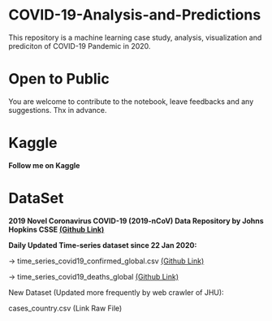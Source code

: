 # COVID-19-Analysis-and-Predictions
This repository is a machine learning case study, analysis, visualization and prediciton of COVID-19 Pandemic in 2020.

# Open to Public 
You are welcome to contribute to the notebook, leave feedbacks and any suggestions. Thx in advance. 

# Kaggle 
**Follow me on Kaggle**

# DataSet  

**2019 Novel Coronavirus COVID-19 (2019-nCoV) Data Repository by Johns Hopkins CSSE [(Github Link)](https://github.com/CSSEGISandData/COVID-19)**

**Daily Updated Time-series dataset since 22 Jan 2020:**

  -> time_series_covid19_confirmed_global.csv [(Github Link)](https://raw.githubusercontent.com/CSSEGISandData/COVID-19/master/csse_covid_19_data/csse_covid_19_time_series/time_series_covid19_confirmed_global.csv)

  -> time_series_covid19_deaths_global [(Github Link)](https://raw.githubusercontent.com/CSSEGISandData/COVID-19/master/csse_covid_19_data/csse_covid_19_time_series/time_series_covid19_deaths_global.csv
)

New Dataset (Updated more frequently by web crawler of JHU):

  cases_country.csv (Link Raw File)
